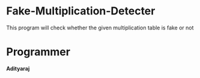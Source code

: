 # Fake-Multiplication-Detecter
This program will check whether the given multiplication table is fake or not 

# Programmer 
**Adityaraj**

